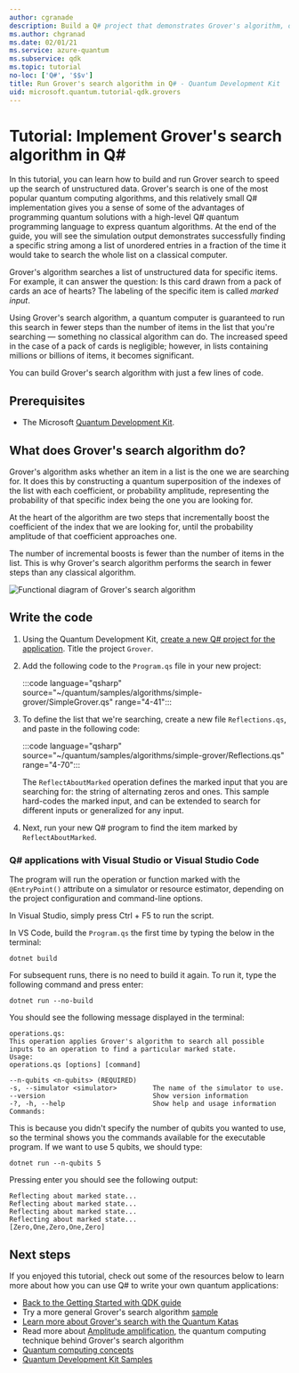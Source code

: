 ```yaml
---
author: cgranade
description: Build a Q# project that demonstrates Grover's algorithm, one of the canonical quantum algorithms.
ms.author: chgranad
ms.date: 02/01/21
ms.service: azure-quantum
ms.subservice: qdk
ms.topic: tutorial
no-loc: ['Q#', '$$v']
title: Run Grover's search algorithm in Q# - Quantum Development Kit
uid: microsoft.quantum.tutorial-qdk.grovers
---
```


# Tutorial: Implement Grover's search algorithm in Q\#

In this tutorial, you can learn how to build and run Grover search to speed up the search of unstructured data.  Grover's search is one of the most popular quantum computing algorithms, and this relatively small Q# implementation gives you a sense of some of the advantages of programming quantum solutions with a high-level Q# quantum programming language to express quantum algorithms.  At the end of the guide, you will see the simulation output demonstrates successfully finding a specific string among a list of unordered entries in a fraction of the time it would take to search the whole list on a classical computer.

Grover's algorithm searches a list of unstructured data for specific items. For example, it can answer the question: Is this card drawn from a pack of cards an ace of hearts? The labeling of the specific item is called _marked input_.

Using Grover's search algorithm, a quantum computer is guaranteed to run this search in fewer steps than the number of items in the list that you're searching — something no classical algorithm can do. The increased speed in the case of a pack of cards is negligible; however, in lists containing millions or billions of items, it becomes significant.

You can build Grover's search algorithm with just a few lines of code.

## Prerequisites

- The Microsoft [Quantum Development Kit][install].

## What does Grover's search algorithm do?

Grover's algorithm asks whether an item in a list is the one we are searching for. It does this by constructing a quantum superposition of the indexes of the list with each coefficient, or probability amplitude, representing the probability of that specific index being the one you are looking for.

At the heart of the algorithm are two steps that incrementally boost the coefficient of the index that we are looking for, until the probability amplitude of that coefficient approaches one.

The number of incremental boosts is fewer than the number of items in the list. This is why Grover's search algorithm performs the search in fewer steps than any classical algorithm.

![Functional diagram of Grover's search algorithm](~/media/grover.png)

## Write the code

1. Using the Quantum Development Kit, [create a new Q# project for the application](xref:microsoft.quantum.install-qdk.overview.standalone). Title the project `Grover`.

1. Add the following code to the `Program.qs` file in your new project:

    :::code language="qsharp" source="~/quantum/samples/algorithms/simple-grover/SimpleGrover.qs" range="4-41":::

1. To define the list that we're searching, create a new file `Reflections.qs`, and paste in the following code:

    :::code language="qsharp" source="~/quantum/samples/algorithms/simple-grover/Reflections.qs" range="4-70":::

    The `ReflectAboutMarked` operation defines the marked input that you are searching for: the string of alternating zeros and ones. This sample hard-codes the marked input, and can be extended to search for different inputs or generalized for any input.

1. Next, run your new Q# program to find the item marked by `ReflectAboutMarked`.

### Q# applications with Visual Studio or Visual Studio Code

The program will run the operation or function marked with the `@EntryPoint()` attribute on a simulator or resource estimator, depending on the project configuration and command-line options.

In Visual Studio, simply press Ctrl + F5 to run the script.

In VS Code, build the `Program.qs` the first time by typing the below in the terminal:

```Command line
dotnet build
```

For subsequent runs, there is no need to build it again. To run it, type the following command and press enter:

```Command line
dotnet run --no-build
```

You should see the following message displayed in the terminal:

```
operations.qs:
This operation applies Grover's algorithm to search all possible inputs to an operation to find a particular marked state.
Usage:
operations.qs [options] [command]

--n-qubits <n-qubits> (REQUIRED)
-s, --simulator <simulator>         The name of the simulator to use.
--version                           Show version information
-?, -h, --help                      Show help and usage information
Commands:
```

This is because you didn't specify the number of qubits you wanted to use,
so the terminal shows you the commands available for the executable program. If we
want to use 5 qubits, we should type:

```Command line
dotnet run --n-qubits 5
```

Pressing enter you should see the following output:

```
Reflecting about marked state...
Reflecting about marked state...
Reflecting about marked state...
Reflecting about marked state...
[Zero,One,Zero,One,Zero]
```

## Next steps

If you enjoyed this tutorial, check out some of the resources below to learn more about how you can use Q# to write your own quantum applications:

- [Back to the Getting Started with QDK guide](xref:microsoft.quantum.get-started-qdk)
- Try a more general Grover's search algorithm [sample](https://github.com/microsoft/Quantum/tree/main/samples/algorithms/database-search)
- [Learn more about Grover's search with the Quantum Katas](xref:microsoft.quantum.tutorial-qdk.katas)
- Read more about [Amplitude amplification][amplitude-amplification], the quantum computing technique behind Grover's search algorithm
- [Quantum computing concepts](xref:microsoft.quantum.concepts.intro)
- [Quantum Development Kit Samples](https://docs.microsoft.com/samples/browse/?products=qdk)

<!-- LINKS -->

[install]: xref:microsoft.quantum.install-qdk.overview
[amplitude-amplification]: xref:microsoft.quantum.libraries.overview.standard.algorithms#amplitude-amplification